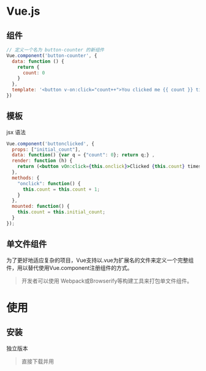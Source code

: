 # Vue.js
## 组件
``` js
// 定义一个名为 button-counter 的新组件
Vue.component('button-counter', {
  data: function () {
    return {
      count: 0
    }
  },
  template: '<button v-on:click="count++">You clicked me {{ count }} times.</button>'
})
```

## 模板

jsx 语法 
``` jsx
Vue.component('buttonclicked', {
  props: ["initial_count"],
  data: function() {var q = {"count": 0}; return q;} ,
  render: function (h) {
    return (<button vOn:click={this.onclick}>Clicked {this.count} times</button>)
  },
  methods: {
    "onclick": function() {
      this.count = this.count + 1;
    }
  },
  mounted: function() {
    this.count = this.initial_count;
  }
});

```
## 单文件组件
为了更好地适应复杂的项目，Vue支持以.vue为扩展名的文件来定义一个完整组件，用以替代使用Vue.component注册组件的方式。

> 开发者可以使用 Webpack或Browserify等构建工具来打包单文件组件。


# 使用
## 安装
独立版本
> 直接下载并用 <script> 标签引入，Vue 会被注册为一个全局变量。

NPM
> 大型项目中使用，可以与 webpack 或 Browserify 配合使用

## 表单数据与应用状态的双向绑定
``` html
<input v-model="name">
<span v-bind:title="message">鼠标悬停 title 属性显示</span>

```

## 条件与循环
``` html
<p v-if="seen">现在你看到我了</p>

<ol>
    <li v-for="todo in todos">
      {{ todo.text }}
    </li>
  </ol>
```



## vue对象操作 [直接数据操作]
``` js
app4.todos.push({ text: '新项目' })
```

## 处理用户输入
``` html
<!-- 反转消息 -->
<p>{{ message }}</p>
<button v-on:click="reverseMessage">反转消息</button>
```

``` js
 methods: {
    reverseMessage: function () {
      this.message = this.message.split('').reverse().join('')
    }
  }
```
